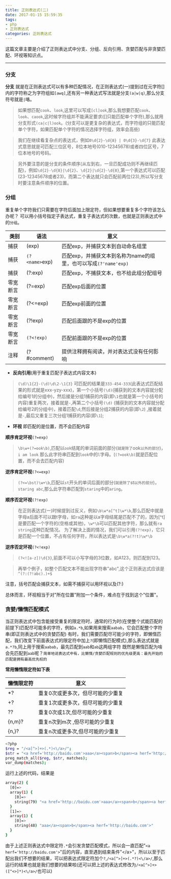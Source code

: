 ```yaml
---
title: 正则表达式(二)
date: 2017-01-15 15:59:35
tags:
- php
- 正则表达式 
categories: 正则表达式
---
```


这篇文章主要是介绍了正则表达式中分支、分组、反向引用、贪婪匹配与非贪婪匹配、环视等知识点。

----------

### 分支

**分支** 就是在正则表达式可以有多种匹配情况，在正则表达式(一)提到过在元字符[]内的字符称之为字符组如`[awq]`,还有另一种表达式写法就是分支`(a|w|q)`,那么分支符号就是`|`咯。<!-- more -->

> 如果想匹配`cook`、`look`,这里可以写成`[cl]ook`,那么我想要匹配`cook`、`look`、`caook`,这时候字符组并不能满足要求([]只能匹配单个字符),那么就用分支形式`(ca|c|l)ook`。(分支可以是更复杂的表达式，而字符组的只能匹配单个字符，如果匹配单个字符的情况选择字符组，效率会高些)

>我们在继续看复杂点的表达式，例如`0\d{2}-\d{8} | 0\d{3}-\d{7}` 此表达式意思就是可匹配三位区号，8位本地号(010-12345678)或者四位区号，7位本地号的号码。

>另外要注意的是分支的条件顺序(从左到右，一旦匹配成功则不再继续匹配)，例如`\d{2}-\d{8}|\d{2}`、`\d{2}|\d{2}-\d{8}`,第一个表达式可以匹配(23-12345678或者23)，而第二个表达就只会匹配前两位(23),所以写分支时要注意条件顺序的位置。

### 分组

重复单个字符我们只需要在字符后面加上限定符，但如果想要重复多个字符该怎么办呢？
可以用小括号指定子表达式，重复子表达式的次数，也就是正则表达式中的`分组`。


|  类别    | 语法  |  意义 |
| -------- | ----- | ----- | 
| 捕获|(exp) | 匹配exp，并捕获文本到自动命名组里    |
| 捕获|`(?<name>`exp)|匹配exp，并捕获文本到名称为name的组里，也可以写成`(?'name'exp)` |
| 捕获 |(?:exp) | 匹配exp，不捕获文本，也不给此组分配组号   |
| 零宽断言|(?=exp) | 匹配exp后面的位置  |
| 零宽断言 |(?<=exp) | 匹配exp前面的位置   |
| 零宽断言 |(?!exp)| 匹配后面跟的不是exp的位置   |
| 零宽断言 |`(?<!exp)`| 匹配前面跟的不是exp的位置   |
| 注释 |(?#comment)| 提供注释拥有阅读，并对表达式没有任何影响   |

- **反向引用**(用于重复匹配子表达式内容文本)
 
 > `(\d)\1{2}-(\d)\d\2-\1{3}` 可匹配的结果是`333-454-333`(此表达式匹配结果的形式就是xxx-yzy-xxx)，第一个小括号`(\d)`(捕获到的文本内容就分配给编号1的分组中)，然后接是分组1捕获的内容(即`\1`也就是第一个小括号的内容)重复两次，接着就是`-`,再第二个小括号`(\d)`
 (捕获到的文本内容就分配给编号2的分组中)，接着匹配`\d`,然后接是分组2捕获的内容(即`\2`)	,接着就是`-`,最后又重复三次分组1捕获的内容(即`\1`);

- **环视** 即匹配的是位置，而不会匹配内容

 **顺序肯定环视**`(?=exp)`

 >`\b\w+(?=ook\b)`,匹配以`ook`结尾的单词前面的部分(`就是除了`ook`以外的部分`)，
 `i am look` 那么此字符串匹配到`look`中的`l`字母。(`(?=ook\b)`就是匹配位置，而不会去匹配内容)
  
 **逆序肯定环视**`(?<=exp)`

 > `(?<=\bst)\w+\b`,匹配以`st`开头的单词后面的部分(`就是除了`st`以外的部分`)，
  `staring abc`,那么此字符串匹配到`staring`中的`aring`。

 **顺序否定环视**`(?!exp)`
 
 >在正则表达式(一)时候提到过反义，例如`\b\w*a[^t]\w*\b`,那么匹配中就是字母a后面不可以跟t字母，如`ra`这种是以a字母结尾是匹配不了的，因为[^t]是要匹配一个字符的(空格或其他)，`\w*\b`可以匹配其他字符，那么就有`ra string`这种匹配情况。
 为了解决上面的情况，我们可以引用`(?!exp)`，它只是匹配一个位置，不占有任何字符，所以表达式是`\b\w*a(?!t)\w*\b`

 **逆序否定环视**`(?<!exp)`

 >`(?<![a-z])\d{3}`,前面不可以小写字母的3位数，如A123，则匹配到123。

 > 再举个例子，如整个匹配文本不能出现字符串"abc",这个正则表达式应该是`^(?:(?!abc).)+$`

 注意，括号匹配会捕获文本，如需不捕获可以用环视以及(?:)
 
 总体而言，环视相当于对"所在位置"附加一个条件，难点在于找到这个"位置"。

### 贪婪/懒惰匹配模式

 当正则表达式中包含能接受重复的限定符时，通常的行为时(在使整个式能匹配的前提下)匹配尽可能多的字符，例如`a.*b`,如果用来搜索`aabab`，它会匹配整个字符串(即正则表达式中的贪婪匹配)
 有时，我们需要匹配尽可能少的字符，即懒惰匹配，我们改变下前面表达式的限定符中加上`?`(即懒惰匹配模式),那么表达式就是`a.*?b`,同上用于搜索`aabab`，最先匹配到`aab`和`ab`这两组字符
 既然是懒惰匹配为啥会先匹配到`aab`呢？`简单地说表达式中有，比懒惰/贪婪匹配规则的优先级更高：最先开始的匹配是拥有最高优先权的`

 **常用懒惰限定符如下表**

|  懒惰限定符    | 意义  |  
| -------- | ----- | 
| *? |重复0次或更多次，但尽可能的少重复 |
| +? |重复1次或更多次，但尽可能的少重复 |
| ?? |重复0次或1次,但尽可能的少重复 |
| {n,m}?|重复n次到m次 ,但尽可能的少重复|
| {n,}? |重复n次或更多次,但尽可能的少重复 |

``` bash
<?php
$reg = "/<a[^>]+>(.*)<\/a>/";
$str = "<a href='http://baidu.com'>aaa</a><span>b</span><a herf='http://baidu.com'></a>";
preg_match_all($reg, $str, matches);
var_dump(matches);

```

运行上述的代码，结果是

``` bash
array(2) {
  [0]=>
  array(1) {
    [0]=>
    string(79) "<a href='http://baidu.com'>aaa</a><span>b</span><a herf='http://baidu.com'></a>"
  }
  [1]=>
  array(1) {
    [0]=>
    string(48) "aaa</a><span>b</span><a herf='http://baidu.com'>"
  }
}

```
由于上述正则表达式中限定符`.*`会引发贪婪匹配模式，所以会一直匹配"`<a herf='http://baidu.com'>`"后的内容，直至遇到结束条件"<\/a>"，所以以至于匹配出我们不想要的结果，可以把表达式限定符加个`?`,`/<a[^>]+>(.*?)<\/a>/`,那么运行的结果也就是我们想要的结果啦(还可以把上述的表达式修改为`/<a[^>]+>([^<>]*)<\/a>/`也可以)